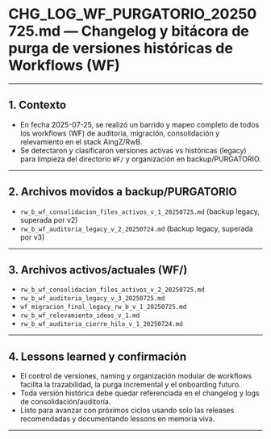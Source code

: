# CHG_LOG_WF_PURGATORIO_20250725.md — Changelog y bitácora de purga de versiones históricas de Workflows (WF)

---

## 1. Contexto
- En fecha 2025-07-25, se realizó un barrido y mapeo completo de todos los workflows (WF) de auditoría, migración, consolidación y relevamiento en el stack AingZ/RwB.
- Se detectaron y clasificaron versiones activas vs históricas (legacy) para limpieza del directorio `WF/` y organización en backup/PURGATORIO.

---

## 2. Archivos movidos a backup/PURGATORIO
- `rw_b_wf_consolidacion_files_activos_v_1_20250725.md` (backup legacy, superada por v2)
- `rw_b_wf_auditoria_legacy_v_2_20250724.md` (backup legacy, superada por v3)

---

## 3. Archivos activos/actuales (WF/)
- `rw_b_wf_consolidacion_files_activos_v_2_20250725.md`
- `rw_b_wf_auditoria_legacy_v_3_20250725.md`
- `wf_migracion_final_legacy_rw_b_v_1_20250725.md`
- `rw_b_wf_relevamiento_ideas_v_1.md`
- `rw_b_wf_auditoria_cierre_hilo_v_1_20250724.md`

---

## 4. Lessons learned y confirmación
- El control de versiones, naming y organización modular de workflows facilita la trazabilidad, la purga incremental y el onboarding futuro.
- Toda versión histórica debe quedar referenciada en el changelog y logs de consolidación/auditoría.
- Listo para avanzar con próximos ciclos usando solo las releases recomendadas y documentando lessons en memoria viva.

---

